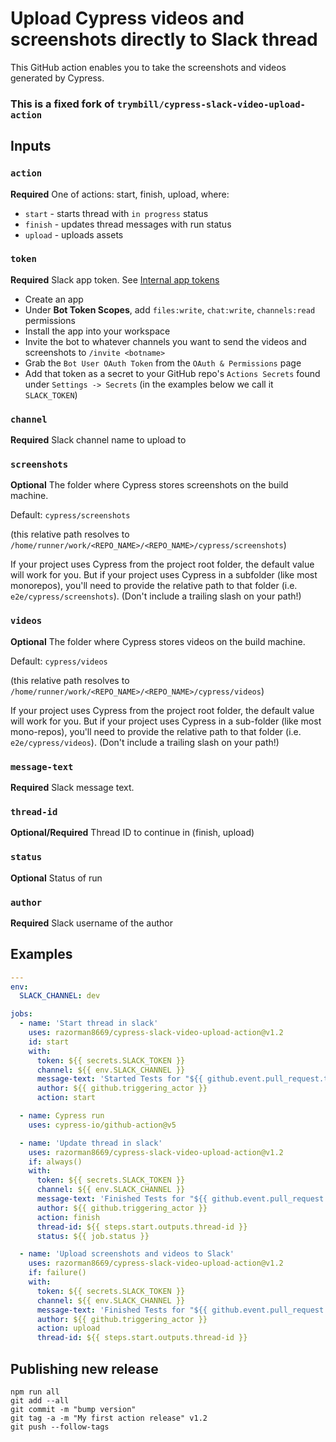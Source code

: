 # Upload Cypress videos and screenshots directly to Slack thread

This GitHub action enables you to take the screenshots and videos generated by Cypress.

### This is a fixed fork of `trymbill/cypress-slack-video-upload-action`

## Inputs

### `action`

**Required** One of actions: start, finish, upload, where:

- `start` - starts thread with `in progress` status
- `finish` - updates thread messages with run status
- `upload` - uploads assets

### `token`

**Required** Slack app token. See [Internal app tokens](https://slack.com/intl/en-ru/help/articles/215770388-Create-and-regenerate-API-tokens#internal-app-tokens)

- Create an app
- Under **Bot Token Scopes**, add `files:write`, `chat:write`, `channels:read` permissions
- Install the app into your workspace
- Invite the bot to whatever channels you want to send the videos and screenshots to `/invite <botname>`
- Grab the `Bot User OAuth Token` from the `OAuth & Permissions` page
- Add that token as a secret to your GitHub repo's `Actions Secrets` found under `Settings -> Secrets` (in the examples below we call it `SLACK_TOKEN`)

### `channel`

**Required** Slack channel name to upload to

### `screenshots`

**Optional** The folder where Cypress stores screenshots on the build machine.

Default: `cypress/screenshots`

(this relative path resolves to `/home/runner/work/<REPO_NAME>/<REPO_NAME>/cypress/screenshots`)

If your project uses Cypress from the project root folder, the default value will work for you.
But if your project uses Cypress in a subfolder (like most monorepos), you'll need to provide the relative path to that folder
(i.e. `e2e/cypress/screenshots`).
(Don't include a trailing slash on your path!)

### `videos`

**Optional** The folder where Cypress stores videos on the build machine.

Default: `cypress/videos`

(this relative path resolves to `/home/runner/work/<REPO_NAME>/<REPO_NAME>/cypress/videos`)

If your project uses Cypress from the project root folder, the default value will work for you.
But if your project uses Cypress in a sub-folder (like most mono-repos), you'll need to provide the relative path to that folder
(i.e. `e2e/cypress/videos`).
(Don't include a trailing slash on your path!)

### `message-text`

**Required** Slack message text.

### `thread-id`

**Optional/Required** Thread ID to continue in (finish, upload)

### `status`

**Optional** Status of run

### `author`

**Required** Slack username of the author

## Examples

```yml
---
env:
  SLACK_CHANNEL: dev

jobs:
  - name: 'Start thread in slack'
    uses: razorman8669/cypress-slack-video-upload-action@v1.2
    id: start
    with:
      token: ${{ secrets.SLACK_TOKEN }}
      channel: ${{ env.SLACK_CHANNEL }}
      message-text: 'Started Tests for "${{ github.event.pull_request.title }}"'
      author: ${{ github.triggering_actor }}
      action: start

  - name: Cypress run
    uses: cypress-io/github-action@v5

  - name: 'Update thread in slack'
    uses: razorman8669/cypress-slack-video-upload-action@v1.2
    if: always()
    with:
      token: ${{ secrets.SLACK_TOKEN }}
      channel: ${{ env.SLACK_CHANNEL }}
      message-text: 'Finished Tests for "${{ github.event.pull_request.title }}"'
      author: ${{ github.triggering_actor }}
      action: finish
      thread-id: ${{ steps.start.outputs.thread-id }}
      status: ${{ job.status }}

  - name: 'Upload screenshots and videos to Slack'
    uses: razorman8669/cypress-slack-video-upload-action@v1.2
    if: failure()
    with:
      token: ${{ secrets.SLACK_TOKEN }}
      channel: ${{ env.SLACK_CHANNEL }}
      message-text: 'Finished Tests for "${{ github.event.pull_request.title }}"'
      author: ${{ github.triggering_actor }}
      action: upload
      thread-id: ${{ steps.start.outputs.thread-id }}
```

## Publishing new release

```
npm run all
git add --all
git commit -m "bump version"
git tag -a -m "My first action release" v1.2
git push --follow-tags
```
